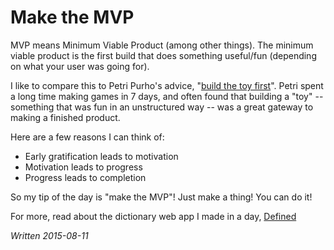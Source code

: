 # Make the MVP

MVP means Minimum Viable Product (among other things). The minimum viable product is the first build that does something useful/fun (depending on what your user was going for).

I like to compare this to Petri Purho's advice, "[build the toy first][1]". Petri spent a long time making games in 7 days, and often found that building a "toy" -- something that was fun in an unstructured way -- was a great gateway to making a finished product.

Here are a few reasons I can think of:

 * Early gratification leads to motivation
 * Motivation leads to progress
 * Progress leads to completion
 
So my tip of the day is "make the MVP"! Just make a thing! You can do it!

For more, read about the dictionary web app I made in a day, [Defined](./defined)

*Written 2015-08-11*

[1]: http://www.kloonigames.com/blog/postmortems/post-pluto